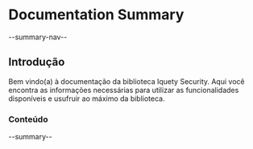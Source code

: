 # Documentation Summary

--summary-nav--

## Introdução

Bem vindo(a) à documentação da biblioteca Iquety Security. Aqui você encontra as informações necessárias para utilizar as funcionalidades disponíveis e usufruir ao máximo da biblioteca.

### Conteúdo

--summary--
